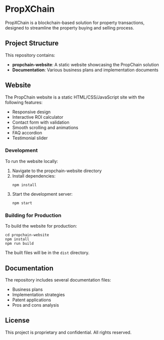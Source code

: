 # PropXChain

PropXChain is a blockchain-based solution for property transactions, designed to streamline the property buying and selling process.

## Project Structure

This repository contains:

- **propchain-website**: A static website showcasing the PropChain solution
- **Documentation**: Various business plans and implementation documents

## Website

The PropChain website is a static HTML/CSS/JavaScript site with the following features:

- Responsive design
- Interactive ROI calculator
- Contact form with validation
- Smooth scrolling and animations
- FAQ accordion
- Testimonial slider

### Development

To run the website locally:

1. Navigate to the propchain-website directory
2. Install dependencies:
   ```
   npm install
   ```
3. Start the development server:
   ```
   npm start
   ```

### Building for Production

To build the website for production:

```
cd propchain-website
npm install
npm run build
```

The built files will be in the `dist` directory.

## Documentation

The repository includes several documentation files:

- Business plans
- Implementation strategies
- Patent applications
- Pros and cons analysis

## License

This project is proprietary and confidential. All rights reserved.
